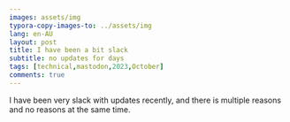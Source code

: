 ```yaml
---
images: assets/img
typora-copy-images-to: ../assets/img
lang: en-AU
layout: post
title: I have been a bit slack
subtitle: no updates for days
tags: [technical,mastodon,2023,October]
comments: true
---
```


I have been very slack with updates recently, and there is multiple reasons and no reasons at the same time.
